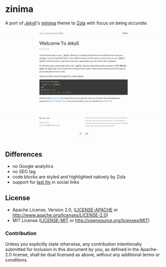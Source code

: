 # zinima

A port of [Jekyll]'s [minima] theme to [Zola] with focus on being *accurate*.

![screenshot](screenshot.png)

## Differences

* no Google analytics
* no SEO tag
* code blocks are styled and highlighted natively by Zola
* support for [last.fm](https://last.fm) in social links

## License

 * Apache License, Version 2.0, ([LICENSE-APACHE](LICENSE-APACHE) or
   http://www.apache.org/licenses/LICENSE-2.0)
 * MIT License ([LICENSE-MIT](LICENSE-MIT) or
   http://opensource.org/licenses/MIT)

### Contribution

Unless you explicitly state otherwise, any contribution intentionally submitted
for inclusion in this document by you, as defined in the Apache-2.0 license,
shall be dual licensed as above, without any additional terms or conditions.

[Zola]: https://www.getzola.org/
[Jekyll]: https://jekyllrb.com/
[minima]: https://github.com/jekyll/minima
